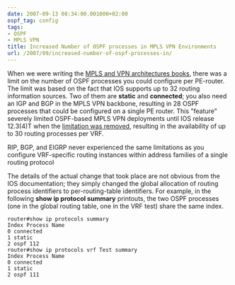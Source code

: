 ```yaml
---
date: 2007-09-13 08:34:00.001000+02:00
ospf_tag: config
tags:
- OSPF
- MPLS VPN
title: Increased Number of OSPF processes in MPLS VPN Environments
url: /2007/09/increased-number-of-ospf-processes-in/
---
```

When we were writing the [MPLS and VPN architectures books](http://www.google.com/search?q=%22MPLS+VPN+architectures%22+site%3Aamazon.com), there was a limit on the number of OSPF processes you could configure per PE-router. The limit was based on the fact that IOS supports up to 32 routing information sources. Two of them are **static** and **connected**; you also need an IGP and BGP in the MPLS VPN backbone, resulting in 28 OSPF processes that could be configured on a single PE router. This "feature" severely limited OSPF-based MPLS VPN deployments until IOS release 12.3(4)T when the [limitation was removed](http://www.cisco.com/univercd/cc/td/doc/product/software/ios124/124cg/hirp_c/ch15/hospfvf.pdf), resulting in the availability of up to 30 routing processes per VRF.

RIP, BGP, and EIGRP never experienced the same limitations as you configure VRF-specific routing instances within address families of a single routing protocol
<!--more-->
The details of the actual change that took place are not obvious from the IOS documentation; they simply changed the global allocation of routing process identifiers to per-routing-table identifiers. For example, in the following **show ip protocol summary** printouts, the two OSPF processes (one in the global routing table, one in the VRF test) share the same index.

``` code
router#show ip protocols summary
Index Process Name
0 connected
1 static
2 ospf 112
router#show ip protocols vrf Test summary
Index Process Name
0 connected
1 static
2 ospf 111
```
